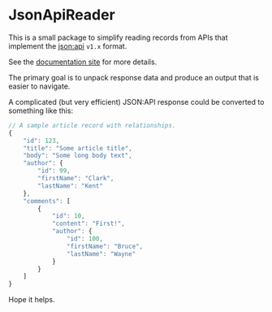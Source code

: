 # JsonApiReader

This is a small package to simplify reading records from APIs that implement the [json:api](https://jsonapi.org/) `v1.x` format.

See the [documentation site](https://codebyren.github.io/json-api-reader) for more details.

The primary goal is to unpack response data and produce an output that is easier to navigate.

A complicated (but very efficient) JSON:API response could be converted to something like this:

```javascript
// A sample article record with relationships.
{
	"id": 123,
	"title": "Some article title",
	"body": "Some long body text",
	"author": {
		"id": 99,
		"firstName": "Clark",
		"lastName": "Kent"
	},
	"comments": [
		{
			"id": 10,
			"content": "First!",
			"author": {
				"id": 100,
				"firstName": "Bruce",
				"lastName": "Wayne"
			}
		}
	]
}
```

Hope it helps.